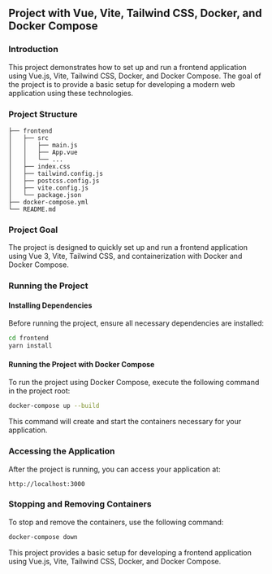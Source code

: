 ## Project with Vue, Vite, Tailwind CSS, Docker, and Docker Compose

### Introduction

This project demonstrates how to set up and run a frontend application using Vue.js, Vite, Tailwind CSS, Docker, and Docker Compose. The goal of the project is to provide a basic setup for developing a modern web application using these technologies.

### Project Structure

```
├── frontend
│   ├── src
│   │   ├── main.js
│   │   ├── App.vue
│   │   └── ...
│   ├── index.css
│   ├── tailwind.config.js
│   ├── postcss.config.js
│   ├── vite.config.js
│   └── package.json
├── docker-compose.yml
└── README.md
```

### Project Goal

The project is designed to quickly set up and run a frontend application using Vue 3, Vite, Tailwind CSS, and containerization with Docker and Docker Compose.

### Running the Project

#### Installing Dependencies

Before running the project, ensure all necessary dependencies are installed:

```bash
cd frontend
yarn install
```

#### Running the Project with Docker Compose

To run the project using Docker Compose, execute the following command in the project root:

```bash
docker-compose up --build
```

This command will create and start the containers necessary for your application.

### Accessing the Application

After the project is running, you can access your application at:

```
http://localhost:3000
```

### Stopping and Removing Containers

To stop and remove the containers, use the following command:

```bash
docker-compose down
```

This project provides a basic setup for developing a frontend application using Vue.js, Vite, Tailwind CSS, Docker, and Docker Compose.
